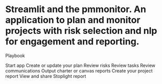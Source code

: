 # Streamlit and the pmmonitor.  An application to plan and monitor projects with risk selection and nlp for engagement and reporting.  

Playbook

Start app
Create or update your plan
Review risks
Review tasks
Review communications
Output charter or canvas reports
Create your project report
View and share Stoplight report
